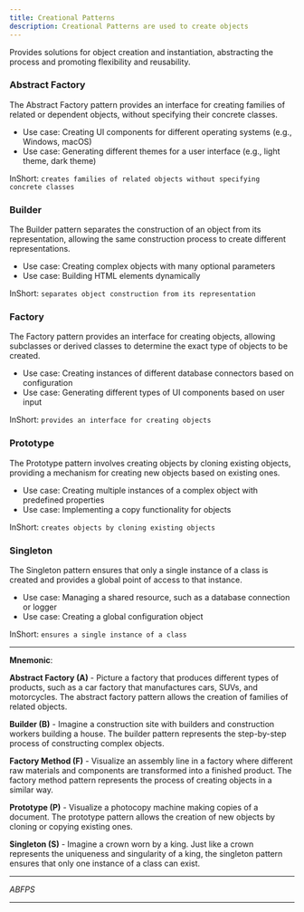 ```yaml
---
title: Creational Patterns
description: Creational Patterns are used to create objects
---
```


Provides solutions for object creation and instantiation, abstracting the process and promoting flexibility and reusability.

### Abstract Factory

The Abstract Factory pattern provides an interface for creating families of related or dependent objects, without specifying their concrete classes.

- Use case: Creating UI components for different operating systems (e.g., Windows, macOS)
- Use case: Generating different themes for a user interface (e.g., light theme, dark theme)

InShort: `creates families of related objects without specifying concrete classes`

<!-- Details: [Purpose, Context and Participants](abstract_factory) -->

<!-- Code: [Abstract Factory](abstract_factory/abstract_factory.js), [abstract_factory.swift](abstract_factory/abstract_factory.swift) -->

### Builder

The Builder pattern separates the construction of an object from its representation, allowing the same construction process to create different representations.

- Use case: Creating complex objects with many optional parameters
- Use case: Building HTML elements dynamically

InShort: `separates object construction from its representation`

<!-- Details: [Purpose, Context and Participants](builder) -->

<!-- Code: [Builder](builder/builder.js), [builder.swift](builder/builder.swift) -->

### Factory

The Factory pattern provides an interface for creating objects, allowing subclasses or derived classes to determine the exact type of objects to be created.

- Use case: Creating instances of different database connectors based on configuration
- Use case: Generating different types of UI components based on user input

InShort: `provides an interface for creating objects`

<!-- Details: [Purpose, Context and Participants](factory) -->

<!-- Code: [factory.js](factory/factory.js), [factory.swift](factory/factory.swift) -->

### Prototype

The Prototype pattern involves creating objects by cloning existing objects, providing a mechanism for creating new objects based on existing ones.

- Use case: Creating multiple instances of a complex object with predefined properties
- Use case: Implementing a copy functionality for objects

InShort: `creates objects by cloning existing objects`

<!-- Details: [Purpose, Context and Participants](prototype) -->

<!-- Code: [Prototype](prototype/prototype.js), [prototype.swift](prototype/prototype.swift) -->

### Singleton

The Singleton pattern ensures that only a single instance of a class is created and provides a global point of access to that instance.

- Use case: Managing a shared resource, such as a database connection or logger
- Use case: Creating a global configuration object

InShort: `ensures a single instance of a class`

<!-- Details: [Purpose, Context and Participants](singleton) -->

<!-- Code: [singleton.js](singleton/singleton.js), [singleton.swift](singleton/singleton.swift) -->



___

**Mnemonic**: 

**Abstract Factory (A)** - Picture a factory that produces different types of products, such as a car factory that manufactures cars, SUVs, and motorcycles. The abstract factory pattern allows the creation of families of related objects.

**Builder (B)** - Imagine a construction site with builders and construction workers building a house. The builder pattern represents the step-by-step process of constructing complex objects.

**Factory Method (F)** - Visualize an assembly line in a factory where different raw materials and components are transformed into a finished product. The factory method pattern represents the process of creating objects in a similar way.

**Prototype (P)** - Visualize a photocopy machine making copies of a document. The prototype pattern allows the creation of new objects by cloning or copying existing ones.

**Singleton (S)** - Imagine a crown worn by a king. Just like a crown represents the uniqueness and singularity of a king, the singleton pattern ensures that only one instance of a class can exist.

___
_ABFPS_
___

